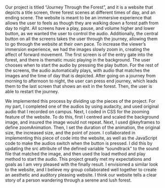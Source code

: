 Our project is titled “Journey Through the Forest”, and it is a website that depicts a title screen, three forest scenes at different times of day, and an ending scene. The website is meant to be an immersive experience that allows the user to feels as though they are walking down a forest path from day to night. All screens have a play, pause, and volume higher and lower button, as we wanted the user to control the audio. Additionally, the central button on all the screens takes the user through the journey, allowing them to go through the website at their own pace. To increase the viewer’s immersion experience, we had the images slowly zoom in, creating the affect of forward movement. The first screen is of the entry gate into the forest, and there is thematic music playing in the background. The user chooses when to start the audio by pressing the play button. For the rest of the screens, the audio automatically plays, with audio that matches the images and the time of day that is depicted. After going on a journey from morning to afternoon to night, the user can press end journey, which leads them to the last screen that shows an exit in the forest. Then, the user is able to restart the journey. 

We implemented this process by dividing up the pieces of the project. For my part, I completed one of the audios by using audacity, and used original audio that I recorded on campus. Next, I coded in CSS for the zooming feature of the website. To do this, first I centred and scaled the background image, and insured the image would not repeat. Next, I used @keyframes to define zoomAnimation. Then, I set the duration of the animation, the original size, the increased size, and the point of zoom. I collaborated in implementing this piece of code into the website, as well as the JavaScript code to make the audios switch when the button is pressed. I did this by updating the src attribute of the defined variable “soundtrack” to the sound file that matched the image, and then used the load method and play method to start the audio. This project greatly met my expectations and goals as I am very pleased with the finally result. I envisioned a similar look to the website, and I believe my group collaborated well together to create an aesthetic and auditory pleasing website. I think our website tells a clear story of a person wandering through a serene and lush forest. 
